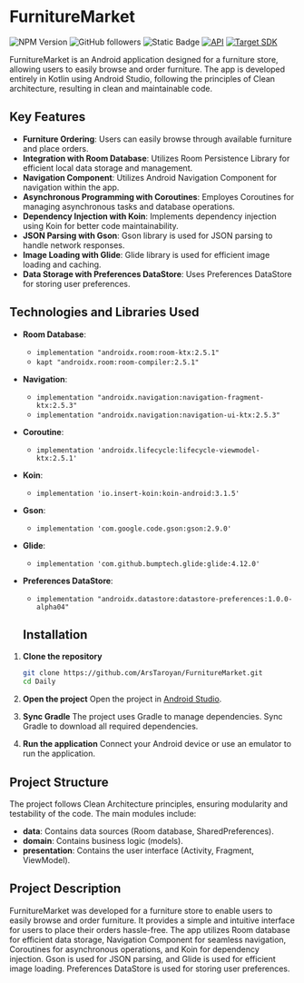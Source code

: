# FurnitureMarket

![NPM Version](https://img.shields.io/npm/v/kotlin?style=flat-square&label=kotlin)
![GitHub followers](https://img.shields.io/github/followers/ArsTaroyan?style=flat-square&logo=github)
![Static Badge](https://img.shields.io/badge/android--stiudio-gray?style=flat-square&logo=android&labelColor=grey&color=dark--green) 
[![API](https://img.shields.io/badge/Min%20SDK-26%20[Android%207.0]-blue.svg?style=flat-square)](https://github.com/AndroidSDKSources/android-sdk-sources-list) 
[![Target SDK](https://img.shields.io/badge/Target%20SDK-33%20[Android%2014]-blue.svg?style=flat-square)](https://developer.android.com/about/versions/13)

FurnitureMarket is an Android application designed for a furniture store, allowing users to easily browse and order furniture. The app is developed entirely in Kotlin using Android Studio, following the principles of Clean architecture, resulting in clean and maintainable code. 

## Key Features

- **Furniture Ordering**: Users can easily browse through available furniture and place orders.
- **Integration with Room Database**: Utilizes Room Persistence Library for efficient local data storage and management.
- **Navigation Component**: Utilizes Android Navigation Component for navigation within the app.
- **Asynchronous Programming with Coroutines**: Employes Coroutines for managing asynchronous tasks and database operations.
- **Dependency Injection with Koin**: Implements dependency injection using Koin for better code maintainability.
- **JSON Parsing with Gson**: Gson library is used for JSON parsing to handle network responses.
- **Image Loading with Glide**: Glide library is used for efficient image loading and caching.
- **Data Storage with Preferences DataStore**: Uses Preferences DataStore for storing user preferences.

## Technologies and Libraries Used

- **Room Database**: 
  - `implementation "androidx.room:room-ktx:2.5.1"`
  - `kapt "androidx.room:room-compiler:2.5.1"`
- **Navigation**: 
  - `implementation "androidx.navigation:navigation-fragment-ktx:2.5.3"`
  - `implementation "androidx.navigation:navigation-ui-ktx:2.5.3"`
- **Coroutine**: 
  - `implementation 'androidx.lifecycle:lifecycle-viewmodel-ktx:2.5.1'`
- **Koin**: 
  - `implementation 'io.insert-koin:koin-android:3.1.5'`
- **Gson**: 
  - `implementation 'com.google.code.gson:gson:2.9.0'`
- **Glide**: 
  - `implementation 'com.github.bumptech.glide:glide:4.12.0'`
- **Preferences DataStore**: 
  - `implementation "androidx.datastore:datastore-preferences:1.0.0-alpha04"`

  ## Installation

1. **Clone the repository**
    ```bash
    git clone https://github.com/ArsTaroyan/FurnitureMarket.git
    cd Daily
    ```

2. **Open the project**
    Open the project in [Android Studio](https://developer.android.com/studio).

3. **Sync Gradle**
    The project uses Gradle to manage dependencies. Sync Gradle to download all required dependencies.

4. **Run the application**
    Connect your Android device or use an emulator to run the application.

## Project Structure

The project follows Clean Architecture principles, ensuring modularity and testability of the code. The main modules include:

- **data**: Contains data sources (Room database, SharedPreferences).
- **domain**: Contains business logic (models).
- **presentation**: Contains the user interface (Activity, Fragment, ViewModel).

## Project Description

FurnitureMarket was developed for a furniture store to enable users to easily browse and order furniture. It provides a simple and intuitive interface for users to place their orders hassle-free. The app utilizes Room database for efficient data storage, Navigation Component for seamless navigation, Coroutines for asynchronous operations, and Koin for dependency injection. Gson is used for JSON parsing, and Glide is used for efficient image loading. Preferences DataStore is used for storing user preferences.
